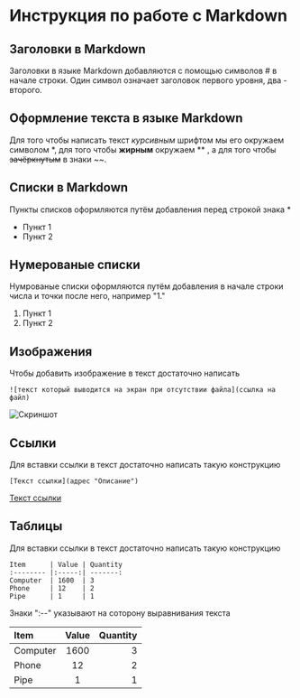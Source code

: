 # Инструкция по работе с Markdown

## Заголовки в Markdown

Заголовки в языке Markdown добавляются с помощью символов # в начале строки. Один символ означает заголовок первого уровня, два - второго.

## Оформление текста в языке Markdown
Для того чтобы написать текст *курсивным* шрифтом мы его окружаем символом *, для того чтобы **жирным** окружаем **
, а для того чтобы ~~зачёркнутым~~ в знаки ~~.

## Списки в Markdown

Пункты списков оформляются путём добавления перед строкой знака *

* Пункт 1
* Пункт 2

## Нумерованые списки

Нумрованые списки оформляются путём добавления в начале строки числа и точки после него, например "1."

1. Пункт 1
2. Пункт 2

## Изображения

Чтобы добавить изображение в текст достаточно написать

    ![текст который выводится на экран при отсутствии файла](ссылка на файл)


![Скриншот](Doom.jpg)

## Ссылки

Для вставки ссылки в текст достаточно написать такую конструкцию

    [Текст ссылки](адрес "Описание")

[Текст ссылки](https://yandex.ru/search/?text=markdown+ссылки&lr=53&clid=2358536 "Описание")

## Таблицы

Для вставки ссылки в текст достаточно написать такую конструкцию

    Item      | Value | Quantity
    :-------- |:-----:| -------:
    Computer  | 1600  | 3
    Phone     | 12    | 2
    Pipe      | 1     | 1

Знаки ":--" указывают на соторону выравнивания текста

Item      | Value | Quantity
:-------- |:-----:| -------:
Computer  | 1600  | 3
Phone     | 12    | 2
Pipe      | 1     | 1